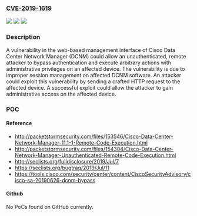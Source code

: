 ### [CVE-2019-1619](https://cve.mitre.org/cgi-bin/cvename.cgi?name=CVE-2019-1619)
![](https://img.shields.io/static/v1?label=Product&message=Cisco%20Data%20Center%20Network%20Manager%20&color=blue)
![](https://img.shields.io/static/v1?label=Version&message=n%2Fa&color=blue)
![](https://img.shields.io/static/v1?label=Vulnerability&message=CWE-284&color=brighgreen)

### Description

A vulnerability in the web-based management interface of Cisco Data Center Network Manager (DCNM) could allow an unauthenticated, remote attacker to bypass authentication and execute arbitrary actions with administrative privileges on an affected device. The vulnerability is due to improper session management on affected DCNM software. An attacker could exploit this vulnerability by sending a crafted HTTP request to the affected device. A successful exploit could allow the attacker to gain administrative access on the affected device.

### POC

#### Reference
- http://packetstormsecurity.com/files/153546/Cisco-Data-Center-Network-Manager-11.1-1-Remote-Code-Execution.html
- http://packetstormsecurity.com/files/154304/Cisco-Data-Center-Network-Manager-Unauthenticated-Remote-Code-Execution.html
- http://seclists.org/fulldisclosure/2019/Jul/7
- https://seclists.org/bugtraq/2019/Jul/11
- https://tools.cisco.com/security/center/content/CiscoSecurityAdvisory/cisco-sa-20190626-dcnm-bypass

#### Github
No PoCs found on GitHub currently.

